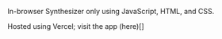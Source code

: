 In-browser Synthesizer only using JavaScript, HTML, and CSS.

Hosted using Vercel; visit the app (here)[]